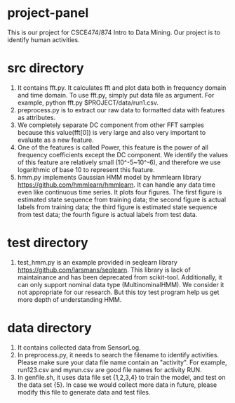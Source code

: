 # project-panel

This is our project for CSCE474/874 Intro to Data Mining. Our project is to identify human activities.

# src directory
1. It contains fft.py. It calculates fft and plot data both in frequency domain and time domain. To use fft.py, simply put data file as argument. For example, python fft.py $PROJECT/data/run1.csv.
2. preprocess.py is to extract our raw data to formatted data with features as attributes.
3. We completely separate DC component from other FFT samples because this value(fft[0]) is very large and also very important to evaluate as a new feature.
4. One of the features is called Power, this feature is the power of all frequency coefficients except the DC component. We identify the values of this feature are relatively small (10^-5~10^-6), and therefore we use logarithmic of base 10 to represent this feature.
5. hmm.py implements Gaussian HMM model by hmmlearn library https://github.com/hmmlearn/hmmlearn. It can handle any data time even like continuous time series. It plots four figures. The first figure is estimated state sequence from training data; the second figure is actual labels from training data; the third figure is estimated state sequence from test data; the fourth figure is actual labels from test data.

# test directory
1. test\_hmm.py is an example provided in seqlearn library https://github.com/larsmans/seqlearn. This library is lack of maintainance and has been deprecated from scikit-tool. Additionally, it can only support nominal data type (MultinominalHMM). We consider it not appropriate for our research. But this toy test program help us get more depth of understanding HMM.

# data directory
1. It contains collected data from SensorLog.
2. In preprocess.py, it needs to search the filename to identify activities. Please make sure your data file name contain an "activity". For example, run123.csv and myrun.csv are good file names for activity RUN.
3. In genfile.sh, it uses data file set {1,2,3,4} to train the model, and test on the data set {5}. In case we would collect more data in future, please modify this file to generate data and test files.
